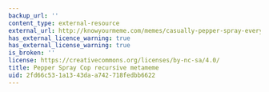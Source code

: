 ```yaml
---
backup_url: ''
content_type: external-resource
external_url: http://knowyourmeme.com/memes/casually-pepper-spray-everything-cop
has_external_licence_warning: true
has_external_license_warning: true
is_broken: ''
license: https://creativecommons.org/licenses/by-nc-sa/4.0/
title: Pepper Spray Cop recursive metameme
uid: 2fd66c53-1a13-43da-a742-718fedbb6622
---
```

